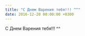 ```yaml
---
title: "С Днем Варения тебя!!! ^^"
date: 2016-12-20 00:00:00 +0300
---
```


С Днем Варения тебя!!! ^^

